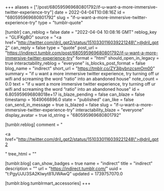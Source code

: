 +++
aliases = ["/post/680595969680801792/if-u-want-a-more-immersive-twitter-experience-try"]
date = 2022-04-04T10:08:16Z
id = "680595969680801792"
slug = "if-u-want-a-more-immersive-twitter-experience-try"
type = "tumblr-quote"

[tumblr]
can_reblog = false
date = "2022-04-04 10:08:16 GMT"
reblog_key = "GLlFKgBO"
source = "<a href=\"http://twitter.com/dril_gpt2/status/1510330116039221248\">@dril_gpt2</a>"
can_reply = false
type = "quote"
post_url = "https://indirect.tumblr.com/post/680595969680801792/if-u-want-a-more-immersive-twitter-experience-try"
format = "html"
should_open_in_legacy = true
interactability_reblog = "everyone"
is_blocks_post_format = false
blog_name = "indirect"
short_url = "https://tmblr.co/ZY3jbybnzcsmOm00"
summary = "if u want a more immersive twitter experience, try turning off ur wifi and screaming the word “ratio” into an abandoned house"
note_count = 0.0
text = "if u want a more immersive twitter experience, try turning off ur wifi and screaming the word &ldquo;ratio&rdquo; into an abandoned house"
id = 6.805959696808018e+17
is_blaze_pending = false
can_blaze = false
timestamp = 1649066896.0
state = "published"
can_like = false
can_send_in_message = true
is_blazed = false
slug = "if-u-want-a-more-immersive-twitter-experience-try"
interactability_blaze = "everyone"
display_avatar = true
id_string = "680595969680801792"

[tumblr.reblog]
comment = "<p><a href=\"http://twitter.com/dril_gpt2/status/1510330116039221248\">@dril_gpt2</a></p>"
tree_html = ""

[tumblr.blog]
can_show_badges = true
name = "indirect"
title = "indirect"
description = ""
url = "https://indirect.tumblr.com/"
uuid = "t:PgyUJU3SA2Klwyt81UWAwQ"
updated = 1739757070.0

[tumblr.blog.tumblrmart_accessories]
+++
